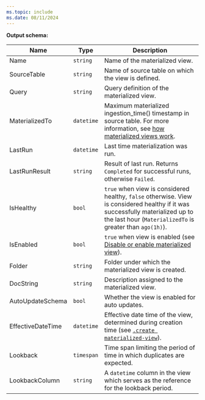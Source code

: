 ```yaml
---
ms.topic: include
ms.date: 08/11/2024
---
```


**Output schema:**

| Name | Type | Description |
|--|--|--|
| Name | `string` | Name of the materialized view. |
| SourceTable | `string` | Name of source table on which the view is defined. |
| Query | `string` | Query definition of the materialized view. |
| MaterializedTo | `datetime` | Maximum materialized ingestion_time() timestamp in source table. For more information, see [how materialized views work](../management/materialized-views/materialized-view-overview.md#how-materialized-views-work). |
| LastRun | `datetime` | Last time materialization was run. |
| LastRunResult | `string` | Result of last run. Returns `Completed` for successful runs, otherwise `Failed`. |
| IsHealthy | `bool` | `true` when view is considered healthy, `false` otherwise. View is considered healthy if it was successfully materialized up to the last hour (`MaterializedTo` is greater than `ago(1h)`). |
| IsEnabled | `bool` | `true` when view is enabled (see [Disable or enable materialized view](../management/materialized-views/materialized-view-enable-disable.md)). |
| Folder | `string` | Folder under which the materialized view is created. |
| DocString | `string` | Description assigned to the materialized view. |
| AutoUpdateSchema | `bool` | Whether the view is enabled for auto updates. |
| EffectiveDateTime | `datetime` | Effective date time of the view, determined during creation time (see [`.create materialized-view`](../management/materialized-views/materialized-view-create.md#create-materialized-view)). |
| Lookback | `timespan` | Time span limiting the period of time in which duplicates are expected. |
| LookbackColumn | `string` | A `datetime` column in the view which serves as the reference for the lookback period. |
